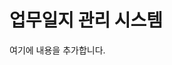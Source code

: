 <!DOCTYPE html>
<html lang="ko">
<head>
    <meta charset="UTF-8">
    <title>업무일지 관리</title>
</head>
<body>
    <h1>업무일지 관리 시스템</h1>
    <p>여기에 내용을 추가합니다.</p>
</body>
</html>
